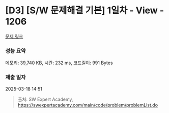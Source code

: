 # [D3] [S/W 문제해결 기본] 1일차 - View - 1206 

[문제 링크](https://swexpertacademy.com/main/code/problem/problemDetail.do?contestProbId=AV134DPqAA8CFAYh) 

### 성능 요약

메모리: 39,740 KB, 시간: 232 ms, 코드길이: 991 Bytes

### 제출 일자

2025-03-18 14:51



> 출처: SW Expert Academy, https://swexpertacademy.com/main/code/problem/problemList.do